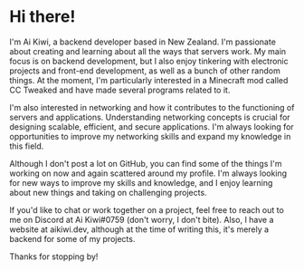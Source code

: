 # Hi there! 
I'm Ai Kiwi, a backend developer based in New Zealand. I'm passionate about creating and learning about all the ways that servers work. My main focus is on backend development, but I also enjoy tinkering with electronic projects and front-end development, as well as a bunch of other random things. At the moment, I'm particularly interested in a Minecraft mod called CC Tweaked and have made several programs related to it.

I'm also interested in networking and how it contributes to the functioning of servers and applications. Understanding networking concepts is crucial for designing scalable, efficient, and secure applications. I'm always looking for opportunities to improve my networking skills and expand my knowledge in this field.

Although I don't post a lot on GitHub, you can find some of the things I'm working on now and again scattered around my profile. I'm always looking for new ways to improve my skills and knowledge, and I enjoy learning about new things and taking on challenging projects.

If you'd like to chat or work together on a project, feel free to reach out to me on Discord at Ai Kiwi#0759 (don't worry, I don't bite). Also, I have a website at aikiwi.dev, although at the time of writing this, it's merely a backend for some of my projects.

Thanks for stopping by!
